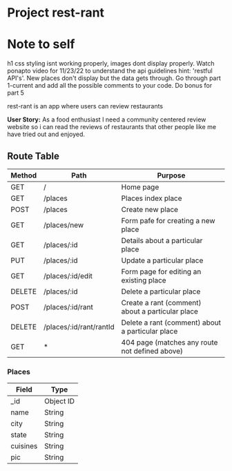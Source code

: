# Project rest-rant

# Note to self

h1 css styling isnt working properly, images dont display properly. Watch ponapto video for 11/23/22 to understand the api guidelines hint: 'restful API's'. New places don't display but the data gets through. Go through part 1-current and add all the possible comments to your code. Do bonus for part 5

rest-rant is an app where users can review restaurants

**User Story:**
As a food enthusiast I need a community centered review website so i can read the reviews of restaurants that other people like me have tried out and enjoyed.

## Route Table

| Method | Path                    | Purpose                                          |
| ------ | ----------------------- | ------------------------------------------------ |
| GET    | /                       | Home page                                        |
| GET    | /places                 | Places index place                               |
| POST   | /places                 | Create new place                                 |
| GET    | /places/new             | Form pafe for creating a new place               |
| GET    | /places/:id             | Details about a particular place                 |
| PUT    | /places/:id             | Update a particular place                        |
| GET    | /places/:id/edit        | Form page for editing an existing place          |
| DELETE | /places/:id             | Delete a particular place                        |
| POST   | /places/:id/rant        | Create a rant (comment) about a particular place |
| DELETE | /places/:id/rant/rantId | Delete a rant (comment) about a particular place |
| GET    | \*                      | 404 page (matches any route not defined above)   |

### Places

| Field    | Type      |
| -------- | --------- |
| \_id     | Object ID |
| name     | String    |
| city     | String    |
| state    | String    |
| cuisines | String    |
| pic      | String    |
